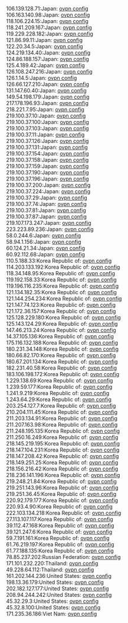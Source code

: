106.139.128.71:Japan: [ovpn config](vpn/106_139_128_71.ovpn)  
106.163.140.98:Japan: [ovpn config](vpn/106_163_140_98.ovpn)  
118.106.224.15:Japan: [ovpn config](vpn/118_106_224_15.ovpn)  
118.241.209.167:Japan: [ovpn config](vpn/118_241_209_167.ovpn)  
119.229.228.182:Japan: [ovpn config](vpn/119_229_228_182.ovpn)  
121.86.99.11:Japan: [ovpn config](vpn/121_86_99_11.ovpn)  
122.20.34.5:Japan: [ovpn config](vpn/122_20_34_5.ovpn)  
124.219.134.40:Japan: [ovpn config](vpn/124_219_134_40.ovpn)  
124.86.188.157:Japan: [ovpn config](vpn/124_86_188_157.ovpn)  
125.4.189.42:Japan: [ovpn config](vpn/125_4_189_42.ovpn)  
126.108.247.216:Japan: [ovpn config](vpn/126_108_247_216.ovpn)  
126.1.14.5:Japan: [ovpn config](vpn/126_1_14_5.ovpn)  
126.66.127.210:Japan: [ovpn config](vpn/126_66_127_210.ovpn)  
131.147.60.40:Japan: [ovpn config](vpn/131_147_60_40.ovpn)  
149.54.198.179:Japan: [ovpn config](vpn/149_54_198_179.ovpn)  
217.178.196.93:Japan: [ovpn config](vpn/217_178_196_93.ovpn)  
218.221.7.95:Japan: [ovpn config](vpn/218_221_7_95.ovpn)  
219.100.37.10:Japan: [ovpn config](vpn/219_100_37_10.ovpn)  
219.100.37.100:Japan: [ovpn config](vpn/219_100_37_100.ovpn)  
219.100.37.103:Japan: [ovpn config](vpn/219_100_37_103.ovpn)  
219.100.37.11:Japan: [ovpn config](vpn/219_100_37_11.ovpn)  
219.100.37.126:Japan: [ovpn config](vpn/219_100_37_126.ovpn)  
219.100.37.131:Japan: [ovpn config](vpn/219_100_37_131.ovpn)  
219.100.37.154:Japan: [ovpn config](vpn/219_100_37_154.ovpn)  
219.100.37.158:Japan: [ovpn config](vpn/219_100_37_158.ovpn)  
219.100.37.159:Japan: [ovpn config](vpn/219_100_37_159.ovpn)  
219.100.37.190:Japan: [ovpn config](vpn/219_100_37_190.ovpn)  
219.100.37.196:Japan: [ovpn config](vpn/219_100_37_196.ovpn)  
219.100.37.200:Japan: [ovpn config](vpn/219_100_37_200.ovpn)  
219.100.37.224:Japan: [ovpn config](vpn/219_100_37_224.ovpn)  
219.100.37.29:Japan: [ovpn config](vpn/219_100_37_29.ovpn)  
219.100.37.74:Japan: [ovpn config](vpn/219_100_37_74.ovpn)  
219.100.37.81:Japan: [ovpn config](vpn/219_100_37_81.ovpn)  
219.100.37.87:Japan: [ovpn config](vpn/219_100_37_87.ovpn)  
219.107.173.247:Japan: [ovpn config](vpn/219_107_173_247.ovpn)  
223.223.89.236:Japan: [ovpn config](vpn/223_223_89_236.ovpn)  
58.0.244.6:Japan: [ovpn config](vpn/58_0_244_6.ovpn)  
58.94.1.156:Japan: [ovpn config](vpn/58_94_1_156.ovpn)  
60.124.21.34:Japan: [ovpn config](vpn/60_124_21_34.ovpn)  
60.92.112.68:Japan: [ovpn config](vpn/60_92_112_68.ovpn)  
110.5.188.33:Korea Republic of: [ovpn config](vpn/110_5_188_33.ovpn)  
114.203.133.192:Korea Republic of: [ovpn config](vpn/114_203_133_192.ovpn)  
118.34.148.95:Korea Republic of: [ovpn config](vpn/118_34_148_95.ovpn)  
119.192.158.33:Korea Republic of: [ovpn config](vpn/119_192_158_33.ovpn)  
119.196.116.235:Korea Republic of: [ovpn config](vpn/119_196_116_235.ovpn)  
121.134.182.35:Korea Republic of: [ovpn config](vpn/121_134_182_35.ovpn)  
121.144.254.234:Korea Republic of: [ovpn config](vpn/121_144_254_234.ovpn)  
121.147.74.123:Korea Republic of: [ovpn config](vpn/121_147_74_123.ovpn)  
121.172.36.157:Korea Republic of: [ovpn config](vpn/121_172_36_157.ovpn)  
125.128.229.180:Korea Republic of: [ovpn config](vpn/125_128_229_180.ovpn)  
125.143.124.29:Korea Republic of: [ovpn config](vpn/125_143_124_29.ovpn)  
147.46.213.24:Korea Republic of: [ovpn config](vpn/147_46_213_24.ovpn)  
14.37.105.136:Korea Republic of: [ovpn config](vpn/14_37_105_136.ovpn)  
175.116.132.188:Korea Republic of: [ovpn config](vpn/175_116_132_188.ovpn)  
180.231.34.148:Korea Republic of: [ovpn config](vpn/180_231_34_148.ovpn)  
180.66.82.170:Korea Republic of: [ovpn config](vpn/180_66_82_170.ovpn)  
180.67.201.134:Korea Republic of: [ovpn config](vpn/180_67_201_134.ovpn)  
182.231.40.58:Korea Republic of: [ovpn config](vpn/182_231_40_58.ovpn)  
183.106.198.172:Korea Republic of: [ovpn config](vpn/183_106_198_172.ovpn)  
1.229.138.69:Korea Republic of: [ovpn config](vpn/1_229_138_69.ovpn)  
1.239.59.177:Korea Republic of: [ovpn config](vpn/1_239_59_177.ovpn)  
1.241.9.219:Korea Republic of: [ovpn config](vpn/1_241_9_219.ovpn)  
1.243.64.29:Korea Republic of: [ovpn config](vpn/1_243_64_29.ovpn)  
203.254.127.7:Korea Republic of: [ovpn config](vpn/203_254_127_7.ovpn)  
210.204.111.45:Korea Republic of: [ovpn config](vpn/210_204_111_45.ovpn)  
211.203.134.91:Korea Republic of: [ovpn config](vpn/211_203_134_91.ovpn)  
211.207.163.98:Korea Republic of: [ovpn config](vpn/211_207_163_98.ovpn)  
211.248.195.135:Korea Republic of: [ovpn config](vpn/211_248_195_135.ovpn)  
211.250.16.249:Korea Republic of: [ovpn config](vpn/211_250_16_249.ovpn)  
218.145.219.195:Korea Republic of: [ovpn config](vpn/218_145_219_195.ovpn)  
218.147.104.231:Korea Republic of: [ovpn config](vpn/218_147_104_231.ovpn)  
218.147.208.42:Korea Republic of: [ovpn config](vpn/218_147_208_42.ovpn)  
218.149.251.25:Korea Republic of: [ovpn config](vpn/218_149_251_25.ovpn)  
218.156.216.42:Korea Republic of: [ovpn config](vpn/218_156_216_42.ovpn)  
218.236.141.196:Korea Republic of: [ovpn config](vpn/218_236_141_196.ovpn)  
219.248.21.84:Korea Republic of: [ovpn config](vpn/219_248_21_84.ovpn)  
219.251.143.96:Korea Republic of: [ovpn config](vpn/219_251_143_96.ovpn)  
219.251.36.45:Korea Republic of: [ovpn config](vpn/219_251_36_45.ovpn)  
220.92.179.177:Korea Republic of: [ovpn config](vpn/220_92_179_177.ovpn)  
220.93.4.90:Korea Republic of: [ovpn config](vpn/220_93_4_90.ovpn)  
222.103.134.218:Korea Republic of: [ovpn config](vpn/222_103_134_218.ovpn)  
27.113.107.117:Korea Republic of: [ovpn config](vpn/27_113_107_117.ovpn)  
39.112.47.168:Korea Republic of: [ovpn config](vpn/39_112_47_168.ovpn)  
39.121.247.6:Korea Republic of: [ovpn config](vpn/39_121_247_6.ovpn)  
59.7.191.161:Korea Republic of: [ovpn config](vpn/59_7_191_161.ovpn)  
61.76.219.197:Korea Republic of: [ovpn config](vpn/61_76_219_197.ovpn)  
61.77.188.135:Korea Republic of: [ovpn config](vpn/61_77_188_135.ovpn)  
78.85.237.202:Russian Federation: [ovpn config](vpn/78_85_237_202.ovpn)  
171.101.232.220:Thailand: [ovpn config](vpn/171_101_232_220.ovpn)  
49.228.64.112:Thailand: [ovpn config](vpn/49_228_64_112.ovpn)  
161.202.144.236:United States: [ovpn config](vpn/161_202_144_236.ovpn)  
198.13.36.179:United States: [ovpn config](vpn/198_13_36_179.ovpn)  
202.182.127.177:United States: [ovpn config](vpn/202_182_127_177.ovpn)  
208.94.244.242:United States: [ovpn config](vpn/208_94_244_242.ovpn)  
45.32.29.3:United States: [ovpn config](vpn/45_32_29_3.ovpn)  
45.32.8.100:United States: [ovpn config](vpn/45_32_8_100.ovpn)  
171.235.36.186:Viet Nam: [ovpn config](vpn/171_235_36_186.ovpn)  
